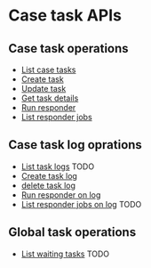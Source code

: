 # Case task APIs

## Case task operations

- [List case tasks](list.md)
- [Create task](create.md)
- [Update task](update.md)
- [Get task details](get.md)
- [Run responder](run-responder.md)
- [List responder jobs](responder-jobs.md)

## Case task log oprations

- [List task logs](logs.md) TODO
- [Create task log](create-log.md)
- [delete task log](delete-log.md)
- [Run responder on log](log-run-responder.md)
- [List responder jobs on log](log-responder-jobs.md) TODO

## Global task operations

- [List waiting tasks](waiting-tasks.md) TODO